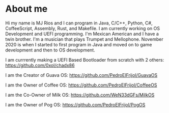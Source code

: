 # About me

Hi my name is MJ Rios and I can program in Java, C/C++, Python, C#, CoffeeScript, Assembly, Rust, and Makefile. I am currently working on OS Development and UEFI programming. I'm Mexican American and I have a twin brother. I'm a musician that plays Trumpet and Mellophone. November 2020 is when I started to first program in Java and moved on to game development and then to OS development.

I am currrently making a UEFI Based Bootloader from scratch with 2 others: https://github.com/0xol/chadx86

I am the Creator of Guava OS: https://github.com/PedroElFrijol/GuavaOS

I am the Owner of Coffee OS: https://github.com/PedroElFrijol/CoffeeOS

I am the Co-Owner of Milk OS: https://github.com/WeN33dGFs/MilkOS

I am the Owner of Pog OS: https://github.com/PedroElFrijol/PogOS
